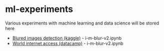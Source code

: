 # ml-experiments

Various experiments with machine learning and data science will be stored here

- [Blured images detection (kaggle)](https://www.kaggle.com/code/bkamuz/i-m-blur-v2/notebook) - i-m-blur-v2.ipynb
- [World internet access (datacamp)](https://app.datacamp.com/workspace/w/173f9d78-ec7b-497d-8d79-83a95b0b789c/edit) - i-m-blur-v2.ipynb


